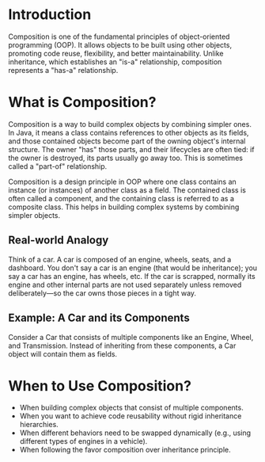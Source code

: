 # Introduction
Composition is one of the fundamental principles of object-oriented programming (OOP). It allows objects to be built using other objects, promoting code reuse, flexibility, and better maintainability. Unlike inheritance, which establishes an "is-a" relationship, composition represents a "has-a" relationship.

# What is Composition?
Composition is a way to build complex objects by combining simpler ones. In Java, it means a class contains references to other objects as its fields, and those contained objects become part of the owning object's internal structure. The owner "has" those parts, and their lifecycles are often tied: if the owner is destroyed, its parts usually go away too. This is sometimes called a "part-of" relationship.

Composition is a design principle in OOP where one class contains an instance (or instances) of another class as a field. The contained class is often called a component, and the containing class is referred to as a composite class. This helps in building complex systems by combining simpler objects.

## Real-world Analogy
Think of a car. A car is composed of an engine, wheels, seats, and a dashboard. You don't say a car is an engine (that would be inheritance); you say a car has an engine, has wheels, etc. If the car is scrapped, normally its engine and other internal parts are not used separately unless removed deliberately—so the car owns those pieces in a tight way.

## Example: A Car and its Components
Consider a Car that consists of multiple components like an Engine, Wheel, and Transmission. Instead of inheriting from these components, a Car object will contain them as fields.

# When to Use Composition?
- When building complex objects that consist of multiple components.
- When you want to achieve code reusability without rigid inheritance hierarchies.
- When different behaviors need to be swapped dynamically (e.g., using different types of engines in a vehicle).
- When following the favor composition over inheritance principle. 